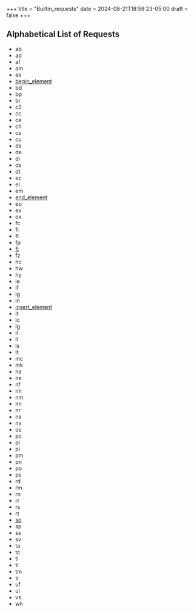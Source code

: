 +++
title = "Builtin_requests"
date = 2024-08-21T18:59:23-05:00
draft = false
+++

## Alphabetical List of Requests

+ ab
+ ad
+ af
+ am
+ as
+ [begin_element](begin_element/)
+ bd
+ bp
+ br
+ c2
+ cc
+ ce
+ ch
+ cs
+ cu
+ da
+ de
+ di
+ ds
+ dt
+ ec
+ el
+ em
+ [end_element](end_element/)
+ eo
+ ev
+ ex
+ fc
+ fi
+ fl
+ fp
+ [ft](ft/)
+ fz
+ hc
+ hw
+ hy
+ ie
+ if
+ ig
+ in
+ [insert_element](insert_element/)
+ it
+ lc
+ lg
+ li
+ ll
+ ls
+ lt
+ mc
+ mk
+ na
+ ne
+ nf
+ nh
+ nm
+ nn
+ nr
+ ns
+ nx
+ os
+ pc
+ pi
+ pl
+ pm
+ pn
+ po
+ ps
+ rd
+ rm
+ rn
+ rr
+ rs
+ rt
+ [so](so/)
+ sp
+ ss
+ sv
+ ta
+ tc
+ ti
+ tl
+ tm
+ tr
+ uf
+ ul
+ vs
+ wh
